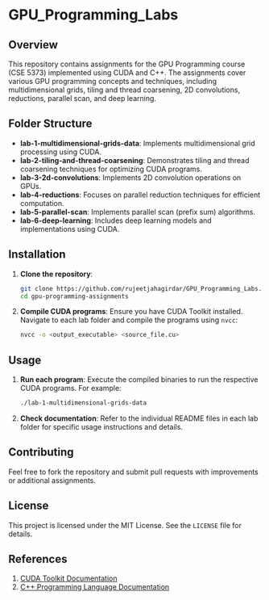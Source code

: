 # GPU_Programming_Labs
## Overview
This repository contains assignments for the GPU Programming course (CSE 5373) implemented using CUDA and C++. The assignments cover various GPU programming concepts and techniques, including multidimensional grids, tiling and thread coarsening, 2D convolutions, reductions, parallel scan, and deep learning.

## Folder Structure
- **lab-1-multidimensional-grids-data**: Implements multidimensional grid processing using CUDA.
- **lab-2-tiling-and-thread-coarsening**: Demonstrates tiling and thread coarsening techniques for optimizing CUDA programs.
- **lab-3-2d-convolutions**: Implements 2D convolution operations on GPUs.
- **lab-4-reductions**: Focuses on parallel reduction techniques for efficient computation.
- **lab-5-parallel-scan**: Implements parallel scan (prefix sum) algorithms.
- **lab-6-deep-learning**: Includes deep learning models and implementations using CUDA.

## Installation
1. **Clone the repository**:
    ```bash
    git clone https://github.com/rujeetjahagirdar/GPU_Programming_Labs.git
    cd gpu-programming-assignments
    ```

2. **Compile CUDA programs**:
    Ensure you have CUDA Toolkit installed. Navigate to each lab folder and compile the programs using `nvcc`:
    ```bash
    nvcc -o <output_executable> <source_file.cu>
    ```

## Usage
1. **Run each program**:
    Execute the compiled binaries to run the respective CUDA programs. For example:
    ```bash
    ./lab-1-multidimensional-grids-data
    ```

2. **Check documentation**:
    Refer to the individual README files in each lab folder for specific usage instructions and details.

## Contributing
Feel free to fork the repository and submit pull requests with improvements or additional assignments.

## License
This project is licensed under the MIT License. See the `LICENSE` file for details.

## References
1. [CUDA Toolkit Documentation](https://docs.nvidia.com/cuda/)
2. [C++ Programming Language Documentation](https://en.cppreference.com/w/)
